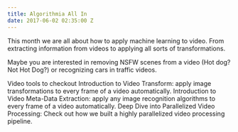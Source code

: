 ```yaml
---
title: Algorithmia All In
date: 2017-06-02 02:35:00 Z
---
```


This month we are all about how to apply machine learning to video. From extracting information from videos to applying all sorts of transformations.
 
Maybe you are interested in removing NSFW scenes from a video (Hot dog? Not Hot Dog?) or recognizing cars in traffic videos.

Video tools to checkout
Introduction to Video Transform: apply image transformations to every frame of a video automatically. 
Introduction to Video Meta-Data Extraction: apply any image recognition algorithms to every frame of a video automatically.
Deep Dive into Parallelized Video Processing: Check out how we built a highly parallelized video processing pipeline.